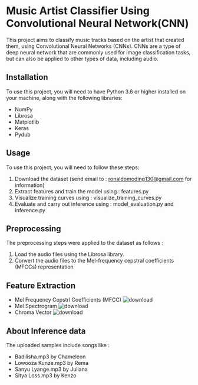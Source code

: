 # Music Artist Classifier Using Convolutional Neural Network(CNN)
This project aims to classify music tracks based on the artist that created them, using Convolutional Neural Networks (CNNs).
CNNs are a type of deep neural network that are commonly used for image classification tasks, but can also be applied to other types of data, including audio.
## Installation
To use this project, you will need to have Python 3.6 or higher installed on your machine, along with the following libraries:
* NumPy
* Librosa
* Matplotlib
* Keras
* Pydub
## Usage
To use this project, you will need to follow these steps:
1. Download the dataset (send email to : ronaldomoding130@gmail.com for information)
2. Extract features and train the model using : features.py
3. Visualize training curves using : visualize_training_curves.py
4. Evaluate and carry out inference using : model_evaluation.py and inference.py
## Preprocessing
The preprocessing steps were applied to the dataset as follows :
1. Load the audio files using the Librosa library.
2. Convert the audio files to the Mel-frequency cepstral coefficients (MFCCs) representation
## Feature Extraction
* Mel Frequency Cepstrl Coefficients (MFCC)
![download](https://user-images.githubusercontent.com/97228745/236163103-6dc2deeb-5d46-4bae-aad1-57441b6d69e4.png)
* Mel Spectrogram
![download](https://user-images.githubusercontent.com/97228745/236163337-44bfdcad-f5b6-403a-be45-ee9500af06d8.png)
* Chroma Vector
![download](https://user-images.githubusercontent.com/97228745/236163656-4d7d2328-18cd-4063-8bf1-df016716a680.png)
## About Inference data
The uploaded samples include songs like :
* Badilisha.mp3 by Chameleon
* Lowooza Kunze.mp3 by Rema
* Sanyu Lyange.mp3 by Juliana
* Sitya Loss.mp3 by Kenzo
